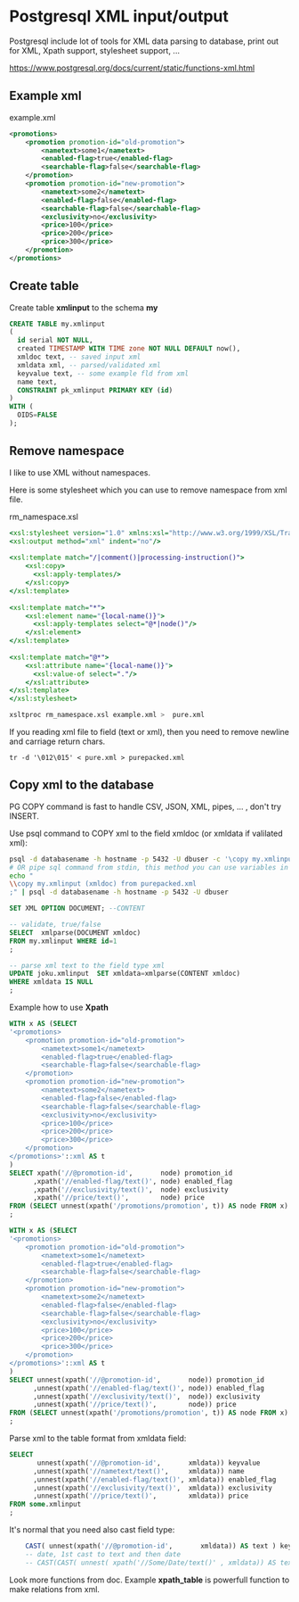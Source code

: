 # Postgresql XML input/output #

Postgresql include lot of tools for XML data parsing to database, print out for XML,
Xpath support, stylesheet support, ...

https://www.postgresql.org/docs/current/static/functions-xml.html

## Example xml ##

example.xml
```xml 
<promotions>
    <promotion promotion-id="old-promotion">
        <nametext>some1</nametext>
        <enabled-flag>true</enabled-flag>
        <searchable-flag>false</searchable-flag>
    </promotion>
    <promotion promotion-id="new-promotion">
        <nametext>some2</nametext>
        <enabled-flag>false</enabled-flag>
        <searchable-flag>false</searchable-flag>
        <exclusivity>no</exclusivity>
        <price>100</price>
        <price>200</price>
        <price>300</price>
    </promotion>
</promotions>
```


## Create table ##

Create table **xmlinput** to the schema **my**
```sql
CREATE TABLE my.xmlinput
(
  id serial NOT NULL,
  created TIMESTAMP WITH TIME zone NOT NULL DEFAULT now(),
  xmldoc text, -- saved input xml 
  xmldata xml, -- parsed/validated xml
  keyvalue text, -- some example fld from xml
  name text,
  CONSTRAINT pk_xmlinput PRIMARY KEY (id)
)
WITH (
  OIDS=FALSE
);
```

## Remove namespace ##
I like to use XML without namespaces. 

Here is some stylesheet which you can use to remove namespace from xml file.

rm_namespace.xsl
```xsl 
<xsl:stylesheet version="1.0" xmlns:xsl="http://www.w3.org/1999/XSL/Transform">
<xsl:output method="xml" indent="no"/>
 
<xsl:template match="/|comment()|processing-instruction()">
    <xsl:copy>
      <xsl:apply-templates/>
    </xsl:copy>
</xsl:template>
 
<xsl:template match="*">
    <xsl:element name="{local-name()}">
      <xsl:apply-templates select="@*|node()"/>
    </xsl:element>
</xsl:template>
 
<xsl:template match="@*">
    <xsl:attribute name="{local-name()}">
      <xsl:value-of select="."/>
    </xsl:attribute>
</xsl:template>
</xsl:stylesheet>
```

```sh
xsltproc rm_namespace.xsl example.xml >  pure.xml
```

If you reading xml file to field (text or xml), then you need to remove newline and carriage return chars.

```
tr -d '\012\015' < pure.xml > purepacked.xml
```



## Copy xml to the database

PG COPY command is fast to handle CSV, JSON, XML, pipes, ... , don't try INSERT.

Use psql command to COPY xml to the field xmldoc (or xmldata if valilated xml):
```sh
psql -d databasename -h hostname -p 5432 -U dbuser -c '\copy my.xmlinput (xmldoc) from purepacked.xml'
# OR pipe sql command from stdin, this method you can use variables in sql syntax
echo "
\\copy my.xmlinput (xmldoc) from purepacked.xml
;" | psql -d databasename -h hostname -p 5432 -U dbuser
```



```sql
SET XML OPTION DOCUMENT; --CONTENT 

-- validate, true/false
SELECT	xmlparse(DOCUMENT xmldoc)
FROM my.xmlinput WHERE id=1
;

-- parse xml text to the field type xml
UPDATE joku.xmlinput  SET xmldata=xmlparse(CONTENT xmldoc)
WHERE xmldata IS NULL
;
```



Example how to use **Xpath**
```sql
WITH x AS (SELECT
'<promotions>
    <promotion promotion-id="old-promotion">
        <nametext>some1</nametext>
        <enabled-flag>true</enabled-flag>
        <searchable-flag>false</searchable-flag>
    </promotion>
    <promotion promotion-id="new-promotion">
        <nametext>some2</nametext>
        <enabled-flag>false</enabled-flag>
        <searchable-flag>false</searchable-flag>
        <exclusivity>no</exclusivity>
        <price>100</price>
        <price>200</price>
        <price>300</price>
    </promotion>
</promotions>'::xml AS t
)
SELECT xpath('//@promotion-id',       node) promotion_id
      ,xpath('//enabled-flag/text()', node) enabled_flag
      ,xpath('//exclusivity/text()',  node) exclusivity
      ,xpath('//price/text()',        node) price
FROM (SELECT unnest(xpath('/promotions/promotion', t)) AS node FROM x) sub
;
```

```sql
WITH x AS (SELECT
'<promotions>
    <promotion promotion-id="old-promotion">
        <nametext>some1</nametext>
        <enabled-flag>true</enabled-flag>
        <searchable-flag>false</searchable-flag>
    </promotion>
    <promotion promotion-id="new-promotion">
        <nametext>some2</nametext>
        <enabled-flag>false</enabled-flag>
        <searchable-flag>false</searchable-flag>
        <exclusivity>no</exclusivity>
        <price>100</price>
        <price>200</price>
        <price>300</price>
    </promotion>
</promotions>'::xml AS t
)
SELECT unnest(xpath('//@promotion-id',       node)) promotion_id
      ,unnest(xpath('//enabled-flag/text()', node)) enabled_flag
      ,unnest(xpath('//exclusivity/text()',  node)) exclusivity
      ,unnest(xpath('//price/text()',        node)) price
FROM (SELECT unnest(xpath('/promotions/promotion', t)) AS node FROM x) sub
;

```

Parse xml to the table format from xmldata field:
```sql
SELECT 
       unnest(xpath('//@promotion-id',       xmldata)) keyvalue
      ,unnest(xpath('//nametext/text()',     xmldata)) name
      ,unnest(xpath('//enabled-flag/text()', xmldata)) enabled_flag
      ,unnest(xpath('//exclusivity/text()',  xmldata)) exclusivity
      ,unnest(xpath('//price/text()',        xmldata)) price
FROM some.xmlinput
;

```

It's normal that you need also cast field type:

```sql
	CAST( unnest(xpath('//@promotion-id',       xmldata)) AS text ) keyvalue
	-- date, 1st cast to text and then date
	-- CAST(CAST( unnest( xpath('//Some/Date/text()' , xmldata)) AS text) AS DATE) datevalue ,
```

Look more functions from doc. Example  **xpath_table** is powerfull function to make 
relations from xml.

